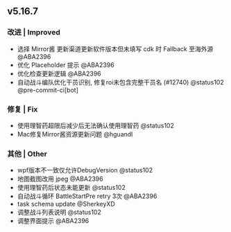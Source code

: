 ## v5.16.7

### 改进 | Improved

* 选择 Mirror酱 更新渠道更新软件版本但未填写 cdk 时 Fallback 至海外源 @ABA2396
* 优化 Placeholder 提示 @ABA2396
* 优化检查更新逻辑 @ABA2396
* 自动战斗编队优化干员识别, 修复roi未包含完整干员名 (#12740) @status102 @pre-commit-ci[bot]

### 修复 | Fix

* 使用理智药超限后减少后无法确认使用理智药 @status102
* Mac修复Mirror酱资源更新问题 @hguandl

### 其他 | Other

* wpf版本不一致仅允许DebugVersion @status102
* 地图截图改用 jpeg @ABA2396
* 使用理智药后状态未能更新 @status102
* 自动战斗循环 BattleStartPre retry 3次 @ABA2396
* task schema update @SherkeyXD
* 调整战斗列表说明 @status102
* 调整界面提示 @ABA2396
